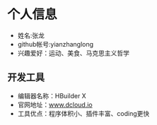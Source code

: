 # 个人信息
* 姓名:张龙
* github帐号:yianzhanglong
* 兴趣爱好：运动、美食、马克思主义哲学

## 开发工具
* 编辑器名称：HBuilder X
* 官网地址：www.dcloud.io
* 工具优点：程序体积小、插件丰富、coding更快